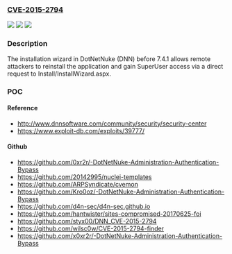### [CVE-2015-2794](https://cve.mitre.org/cgi-bin/cvename.cgi?name=CVE-2015-2794)
![](https://img.shields.io/static/v1?label=Product&message=n%2Fa&color=blue)
![](https://img.shields.io/static/v1?label=Version&message=n%2Fa&color=blue)
![](https://img.shields.io/static/v1?label=Vulnerability&message=n%2Fa&color=brighgreen)

### Description

The installation wizard in DotNetNuke (DNN) before 7.4.1 allows remote attackers to reinstall the application and gain SuperUser access via a direct request to Install/InstallWizard.aspx.

### POC

#### Reference
- http://www.dnnsoftware.com/community/security/security-center
- https://www.exploit-db.com/exploits/39777/

#### Github
- https://github.com/0xr2r/-DotNetNuke-Administration-Authentication-Bypass
- https://github.com/20142995/nuclei-templates
- https://github.com/ARPSyndicate/cvemon
- https://github.com/Kro0oz/-DotNetNuke-Administration-Authentication-Bypass
- https://github.com/d4n-sec/d4n-sec.github.io
- https://github.com/hantwister/sites-compromised-20170625-foi
- https://github.com/styx00/DNN_CVE-2015-2794
- https://github.com/wilsc0w/CVE-2015-2794-finder
- https://github.com/x0xr2r/-DotNetNuke-Administration-Authentication-Bypass

